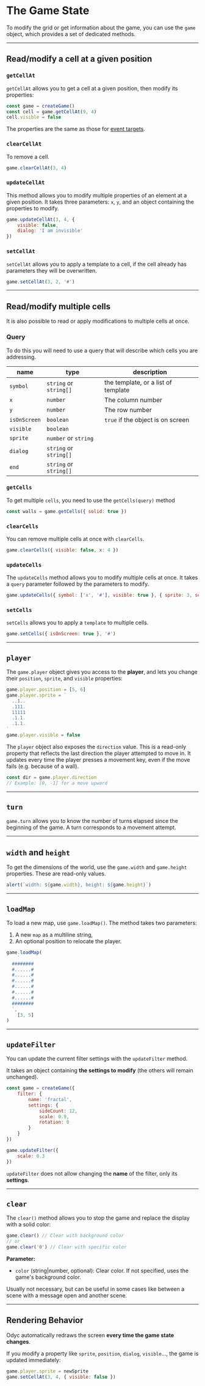 <script>
import Aside from '../../../lib/ui/Doc/Aside.svelte'
import Emoji from '../../../lib/ui/Doc/Emoji.svelte'
import PaintDemo from '../../../lib/ui/Doc/PaintDemo.svelte'
</script>

# <Emoji src="⚡" /> The Game State

To modify the grid or get information about the game, you can use the `game` object, which provides a set of dedicated methods.

---

## <Emoji src="🎯" /> Read/modify a cell at a given position

### `getCellAt`

`getCellAt` allows you to get a cell at a given position, then modify its properties:

```js
const game = createGame()
const cell = game.getCellAt(9, 4)
cell.visible = false
```

<Aside>

The properties are the same as those for [event targets](/doc/interaction-and-logic/events#available-properties).

</Aside>

### `clearCellAt`

To remove a cell.

```js
game.clearCellAt(3, 4)
```

### `updateCellAt`

This method allows you to modify multiple properties of an element at a given position.
It takes three parameters: `x`, `y`, and an object containing the properties to modify.

```js
game.updateCellAt(3, 4, {
	visible: false,
	dialog: 'I am invisible'
})
```

### `setCellAt`

`setCellAt` allows you to apply a template to a cell, if the cell already has parameters they will be overwritten.

```js
game.setCellAt(3, 2, '#')
```

---

## <Emoji src="🪏" /> Read/modify multiple cells

It is also possible to read or apply modifications to multiple cells at once.

### Query

To do this you will need to use a query that will describe which cells you are addressing.

| name         | type                   | description                         |
| ------------ | ---------------------- | ----------------------------------- |
| `symbol`     | `string` or `string[]` | the template, or a list of template |
| `x`          | `number`               | The column number                   |
| `y`          | `number`               | The row number                      |
| `isOnScreen` | `boolean`              | `true` if the object is on screen   |
| `visible`    | `boolean`              |
| `sprite`     | `number` or `string`   |
| `dialog`     | `string` or `string[]` |
| `end`        | `string` or `string[]` |

### `getCells`

To get multiple `cells`, you need to use the `getCells(query)` method

```js
const walls = game.getCells({ solid: true })
```

### `clearCells`

You can remove multiple cells at once with `clearCells`.

```js
game.clearCells({ visible: false, x: 4 })
```

### `updateCells`

The `updateCells` method allows you to modify multiple cells at once. It takes a `query` parameter followed by the parameters to modify.

```js
game.updateCells({ symbol: ['x', '#'], visible: true }, { sprite: 3, solid: true })
```

### `setCells`

`setCells` allows you to apply a `template` to multiple cells.

```js
game.setCells({ isOnScreen: true }, '#')
```

---

## <Emoji src="🐒" /> `player`

The `game.player` object gives you access to the **player**, and lets you change their `position`, `sprite`, and `visible` properties:

```js
game.player.position = [5, 6]
game.player.sprite = `
  ..1..
  .111.
  11111
  .1.1.
  .1.1.
`
game.player.visible = false
```

The `player` object also exposes the `direction` value.
This is a read-only property that reflects the last direction the player attempted to move in.
It updates every time the player presses a movement key, even if the move fails (e.g. because of a wall).

```js
const dir = game.player.direction
// Example: [0, -1] for a move upward
```

---

## <Emoji src="⏰" /> `turn`

`game.turn` allows you to know the number of turns elapsed since the beginning of the game. A turn corresponds to a movement attempt.

---

## <Emoji src="⚖️" /> `width` and `height`

To get the dimensions of the world, use the `game.width` and `game.height` properties.
These are read-only values.

```js
alert(`width: ${game.width}, height: ${game.height}`)
```

---

## <Emoji src="🌍" /> `loadMap`

To load a new map, use `game.loadMap()`.
The method takes two parameters:

1. A new `map` as a multiline string,
2. An optional position to relocate the player.

```js
game.loadMap(
	`
  ########
  #......#
  #......#
  #......#
  #......#
  #......#
  #......#
  ########
  `,
	[3, 5]
)
```

---

## <Emoji src="🎛️" /> `updateFilter`

You can update the current filter settings with the `updateFilter` method.

It takes an object containing **the settings to modify** (the others will remain unchanged).

```js
const game = createGame({
	filter: {
		name: 'fractal',
		settings: {
			sideCount: 12,
			scale: 0.9,
			rotation: 0
		}
	}
})

game.updateFilter({
	scale: 0.3
})
```

<Aside variant="Warning">

`updateFilter` does not allow changing the **name** of the filter, only its **settings**.

</Aside>

---

## <Emoji src="🚫" /> `clear`

The `clear()` method allows you to stop the game and replace the display with a solid color:

```js
game.clear() // Clear with background color
// or
game.clear('0') // Clear with specific color
```

**Parameter:**

- `color` (string|number, optional): Clear color. If not specified, uses the game's background color.

<Aside>

Usually not necessary, but can be useful in some cases like between a scene with a message open and another scene.

</Aside>

---

## <Emoji src="🧠" /> Rendering Behavior

Odyc automatically redraws the screen **every time the game state changes**.

If you modify a property like `sprite`, `position`, `dialog`, `visible`..., the game is updated immediately:

```js
game.player.sprite = newSprite
game.setCellAt(3, 4, { visible: false })
```

